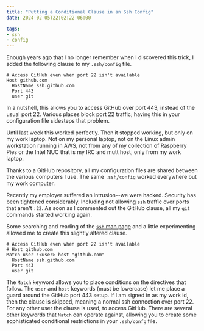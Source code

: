 ```yaml
---
title: "Putting a Conditional Clause in an Ssh Config"
date: 2024-02-05T22:02:22-06:00

tags:
- ssh
- config
---
```

Enough years ago that I no longer remember when I discovered this trick, I added the following
clause to my `.ssh/config` file.

    # Access GitHub even when port 22 isn't available
    Host github.com
      HostName ssh.github.com
      Port 443
      user git

In a nutshell, this allows you to access GitHub over port 443, instead of the usual port 22. Various
places block port 22 traffic; having this in your configuration file sidesteps that problem.

Until last week this worked perfectly. Then it stopped working, but only on my work laptop. Not on
my personal laptop, not on the Linux admin workstation running in AWS, not from any of my collection
of Raspberry Pies or the Intel NUC that is my IRC and mutt host, only from my work laptop.

Thanks to a GitHub repository, all my configuration files are shared between the various computers I
use. The same `.ssh/config` worked everywhere but my work computer.

Recently my employer suffered an intrusion--we were hacked. Security has been tightened considerably.
Including not allowing `ssh` traffic over ports that aren't `:22`. As soon as I commented out the
GitHub clause, all my `git` commands started working again.

Some searching and reading of the [`ssh` man
page](https://www.man7.org/linux/man-pages/man5/ssh_config.5.html "ssh config man page") and a little experimenting allowed me to create
this slightly altered clause.

    # Access GitHub even when port 22 isn't available
    # Host github.com
    Match user !<user> host "github.com"
      HostName ssh.github.com
      Port 443
      user git

The `Match` keyword allows you to place conditions on the directives that follow. The `user` and
`host` keywords (must be lowercase) let me place a guard around the GitHub port 443 setup. If I am
signed in as my work id, then the clause is skipped, meaning a normal ssh connection over port 22.
For any other user the clause is used, to access GitHub. There are several other keywords that
`Match` can operate against, allowing you to create some sophisticated conditional restrictions in
your `.ssh/confg` file.
